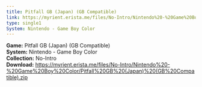 ```yaml
---
title: Pitfall GB (Japan) (GB Compatible)
link: https://myrient.erista.me/files/No-Intro/Nintendo%20-%20Game%20Boy%20Color/Pitfall%20GB%20(Japan)%20(GB%20Compatible).zip
type: single1
System: Nintendo - Game Boy Color
---
```

<b>Game:</b> Pitfall GB (Japan) (GB Compatible)<br>
<b>System:</b> Nintendo - Game Boy Color<br>
<b>Collection:</b> No-Intro<br>
<b>Download:</b> https://myrient.erista.me/files/No-Intro/Nintendo%20-%20Game%20Boy%20Color/Pitfall%20GB%20(Japan)%20(GB%20Compatible).zip